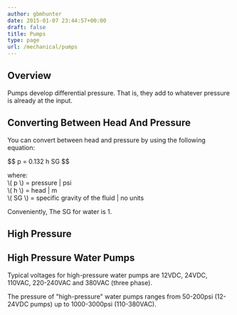 ```yaml
---
author: gbmhunter
date: 2015-01-07 23:44:57+00:00
draft: false
title: Pumps
type: page
url: /mechanical/pumps
---
```


## Overview

Pumps develop differential pressure. That is, they add to whatever pressure is already at the input.

## Converting Between Head And Pressure

You can convert between head and pressure by using the following equation:

<div>$$ p = 0.132 h SG $$</div>

<p class="centered">
    where:<br>
    \( p \) = pressure | psi<br>
    \( h \) = head | m<br>
    \( SG \) = specific gravity of the fluid | no units<br>
</p>

Conveniently, The SG for water is 1.

## High Pressure

## High Pressure Water Pumps

Typical voltages for high-pressure water pumps are 12VDC, 24VDC, 110VAC, 220-240VAC and 380VAC (three phase).

The pressure of "high-pressure" water pumps ranges from 50-200psi (12-24VDC pumps) up to 1000-3000psi (110-380VAC).
